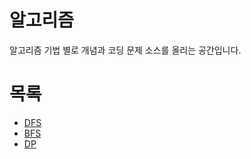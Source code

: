 # 알고리즘

알고리즘 기법 별로 개념과 코딩 문제 소스를 올리는 공간입니다.

# 목록
- [DFS](./DFS/README.md)
- [BFS](./BFS/README.md)
- [DP](./DP/README.md)
